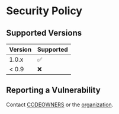 # Security Policy

## Supported Versions

| Version | Supported          |
| ------- | ------------------ |
| 1.0.x   | :white_check_mark: |
| < 0.9   | :x:                |

## Reporting a Vulnerability

Contact [CODEOWNERS](./.github/CODEOWNERS) or the [organization](https://github.com/HackTheNorth-FakeWithPoints).
